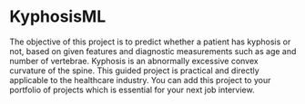 # KyphosisML


The objective of this project is to predict whether a patient has kyphosis or not, based on given features and diagnostic measurements such as age and number of vertebrae. Kyphosis is an abnormally excessive convex curvature of the spine. This guided project is practical and directly applicable to the healthcare industry. You can add this project to your portfolio of projects which is essential for your next job interview.
